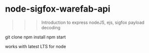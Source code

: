 # node-sigfox-warefab-api

  >>>Introduction to express nodeJS, ejs, sigfox payload decoding
  
  git clone 
  npm install
  npm start
  
  works with latest LTS for node
